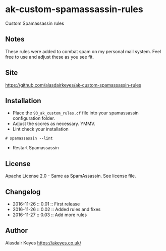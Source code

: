 # ak-custom-spamassassin-rules

Custom Spamassassin rules

## Notes

These rules were added to combat spam on my personal mail system. Feel free to
use and adjust these as you see fit.

## Site

https://github.com/alasdairkeyes/ak-custom-spamassassin-rules

## Installation

* Place the `93_ak_custom_rules.cf` file into your spamassassin configuration
folder.
* Adjust the scores as necessary. YMMV.
* Lint check your installation
```
# spamassassin --lint
```
* Restart Spamassassin

## License

Apache License 2.0 - Same as SpamAssassin. See license file.

## Changelog

* 2016-11-26 :: 0.01 :: First release
* 2016-11-26 :: 0.02 :: Added rules and fixes
* 2016-11-27 :: 0.03 :: Add more rules

## Author

Alasdair Keyes https://akeyes.co.uk/
